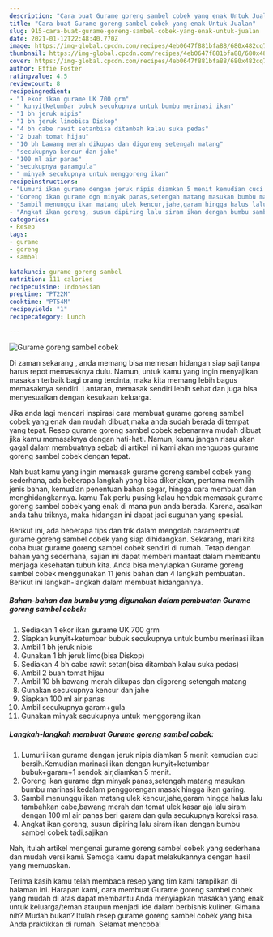 ```yaml
---
description: "Cara buat Gurame goreng sambel cobek yang enak Untuk Jualan"
title: "Cara buat Gurame goreng sambel cobek yang enak Untuk Jualan"
slug: 915-cara-buat-gurame-goreng-sambel-cobek-yang-enak-untuk-jualan
date: 2021-01-12T22:48:40.770Z
image: https://img-global.cpcdn.com/recipes/4eb0647f881bfa88/680x482cq70/gurame-goreng-sambel-cobek-foto-resep-utama.jpg
thumbnail: https://img-global.cpcdn.com/recipes/4eb0647f881bfa88/680x482cq70/gurame-goreng-sambel-cobek-foto-resep-utama.jpg
cover: https://img-global.cpcdn.com/recipes/4eb0647f881bfa88/680x482cq70/gurame-goreng-sambel-cobek-foto-resep-utama.jpg
author: Effie Foster
ratingvalue: 4.5
reviewcount: 8
recipeingredient:
- "1 ekor ikan gurame UK 700 grm"
- " kunyitketumbar bubuk secukupnya untuk bumbu merinasi ikan"
- "1 bh jeruk nipis"
- "1 bh jeruk limobisa Diskop"
- "4 bh cabe rawit setanbisa ditambah kalau suka pedas"
- "2 buah tomat hijau"
- "10 bh bawang merah dikupas dan digoreng setengah matang"
- "secukupnya kencur dan jahe"
- "100 ml air panas"
- "secukupnya garamgula"
- " minyak secukupnya untuk menggoreng ikan"
recipeinstructions:
- "Lumuri ikan gurame dengan jeruk nipis diamkan 5 menit kemudian cuci bersih.Kemudian marinasi ikan dengan kunyit+ketumbar bubuk+garam+1 sendok air,diamkan 5 menit."
- "Goreng ikan gurame dgn minyak panas,setengah matang masukan bumbu marinasi kedalam penggorengan masak hingga ikan garing."
- "Sambil menunggu ikan matang ulek kencur,jahe,garam hingga halus lalu tambahkan cabe,bawang merah dan tomat ulek kasar aja lalu siram dengan 100 ml air panas beri garam dan gula secukupnya koreksi rasa."
- "Angkat ikan goreng, susun dipiring lalu siram ikan dengan bumbu sambel cobek tadi,sajikan"
categories:
- Resep
tags:
- gurame
- goreng
- sambel

katakunci: gurame goreng sambel 
nutrition: 111 calories
recipecuisine: Indonesian
preptime: "PT22M"
cooktime: "PT54M"
recipeyield: "1"
recipecategory: Lunch

---
```



![Gurame goreng sambel cobek](https://img-global.cpcdn.com/recipes/4eb0647f881bfa88/680x482cq70/gurame-goreng-sambel-cobek-foto-resep-utama.jpg)

Di zaman  sekarang , anda memang bisa memesan hidangan siap saji tanpa harus repot memasaknya dulu. Namun, untuk kamu yang ingin menyajikan masakan terbaik bagi orang tercinta, maka kita memang lebih bagus memasaknya sendiri. Lantaran, memasak sendiri lebih sehat dan juga bisa menyesuaikan dengan kesukaan keluarga.

Jika anda lagi mencari inspirasi cara membuat gurame goreng sambel cobek yang enak dan mudah dibuat,maka anda sudah berada di tempat yang tepat. Resep gurame goreng sambel cobek  sebenarnya mudah dibuat jika kamu memasaknya dengan hati-hati. Namun, kamu jangan risau akan gagal dalam membuatnya 
sebab di artikel ini kami akan mengupas gurame goreng sambel cobek dengan tepat.  



Nah buat kamu yang ingin memasak gurame goreng sambel cobek yang sederhana, ada beberapa langkah yang bisa dikerjakan, pertama memilih jenis bahan, kemudian penentuan bahan segar, hingga cara membuat dan menghidangkannya. kamu Tak perlu pusing kalau hendak memasak gurame goreng sambel cobek yang enak di mana pun anda berada. Karena, asalkan anda  tahu triknya, maka hidangan ini dapat jadi suguhan yang spesial.

Berikut ini, ada beberapa tips dan trik dalam mengolah caramembuat gurame goreng sambel cobek yang siap dihidangkan. Sekarang, mari kita coba buat gurame goreng sambel cobek sendiri di rumah. Tetap dengan bahan yang sederhana, sajian ini dapat memberi manfaat dalam membantu menjaga kesehatan tubuh kita. Anda bisa menyiapkan Gurame goreng sambel cobek menggunakan 11 jenis bahan dan 4 langkah pembuatan. Berikut ini langkah-langkah dalam membuat hidangannya.

<!--inarticleads1-->

##### Bahan-bahan dan bumbu yang digunakan dalam pembuatan Gurame goreng sambel cobek:

1. Sediakan 1 ekor ikan gurame UK 700 grm
1. Siapkan  kunyit+ketumbar bubuk secukupnya untuk bumbu merinasi ikan
1. Ambil 1 bh jeruk nipis
1. Gunakan 1 bh jeruk limo(bisa Diskop)
1. Sediakan 4 bh cabe rawit setan(bisa ditambah kalau suka pedas)
1. Ambil 2 buah tomat hijau
1. Ambil 10 bh bawang merah dikupas dan digoreng setengah matang
1. Gunakan secukupnya kencur dan jahe
1. Siapkan 100 ml air panas
1. Ambil secukupnya garam+gula
1. Gunakan  minyak secukupnya untuk menggoreng ikan




<!--inarticleads2-->

##### Langkah-langkah membuat Gurame goreng sambel cobek:

1. Lumuri ikan gurame dengan jeruk nipis diamkan 5 menit kemudian cuci bersih.Kemudian marinasi ikan dengan kunyit+ketumbar bubuk+garam+1 sendok air,diamkan 5 menit.
1. Goreng ikan gurame dgn minyak panas,setengah matang masukan bumbu marinasi kedalam penggorengan masak hingga ikan garing.
1. Sambil menunggu ikan matang ulek kencur,jahe,garam hingga halus lalu tambahkan cabe,bawang merah dan tomat ulek kasar aja lalu siram dengan 100 ml air panas beri garam dan gula secukupnya koreksi rasa.
1. Angkat ikan goreng, susun dipiring lalu siram ikan dengan bumbu sambel cobek tadi,sajikan




Nah, itulah artikel mengenai  gurame goreng sambel cobek  yang sederhana dan mudah versi kami. Semoga kamu dapat melakukannya dengan hasil yang memuaskan. 

Terima kasih kamu telah membaca resep yang tim kami tampilkan di halaman ini. Harapan kami, cara membuat  Gurame goreng sambel cobek yang mudah di atas dapat membantu Anda menyiapkan masakan yang enak untuk keluarga/teman ataupun menjadi ide dalam berbisnis kuliner. Gimana nih? Mudah bukan? Itulah resep gurame goreng sambel cobek yang bisa Anda praktikkan di rumah. Selamat mencoba!

